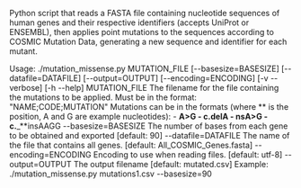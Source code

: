 Python script that reads a FASTA file containing nucleotide sequences of human genes and their respective identifiers (accepts UniProt or ENSEMBL), then applies point mutations to the sequences according to COSMIC Mutation Data, generating a new sequence and identifier for each mutant. 

Usage:
    ./mutation_missense.py MUTATION_FILE [--basesize=BASESIZE] [--datafile=DATAFILE] [--output=OUTPUT]
        [--encoding=ENCODING] [-v --verbose] [-h --help]
    MUTATION_FILE
        The filename for the file containing the mutations to be applied.
        Must be in the format: "NAME;CODE;MUTATION"
        Mutations can be in the formats (where ** is the position, A and G are example nucleotides):
        - **A>G
        - c.**delA
        - ns**A>G
        - c.**_**insAAGG
    --basesize=BASESIZE
        The number of bases from each gene to be obtained and exported [default: 90]
    --datafile=DATAFILE
        The name of the file that contains all genes. [default: All_COSMIC_Genes.fasta]
    --encoding=ENCODING
        Encoding to use when reading files. [default: utf-8]
    --output=OUTPUT
        The output filename [default: mutated.csv]
    Example:
    ./mutation_missense.py mutations1.csv --basesize=90
